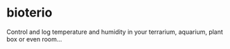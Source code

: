 # bioterio
Control and log temperature and humidity in your terrarium, aquarium, plant box or even room... 
